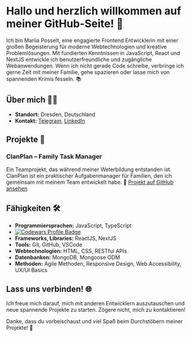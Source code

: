 # Hallo und herzlich willkommen auf meiner GitHub-Seite! 🎉

Ich bin Mariia Posselt, eine engagierte Frontend Entwicklerin mit einer großen Begeisterung für moderne Webtechnologien und kreative Problemlösungen. Mit fundierten Kenntnissen in JavaScript, React und NextJS entwickle ich benutzerfreundliche und zugängliche Webanwendungen. Wenn ich nicht gerade Code schreibe, verbringe ich gerne Zeit mit meiner Familie, gehe spazieren oder lasse mich von spannenden Krimis fesseln. 📚

## Über mich 👩‍💻
- **Standort:** Dresden, Deutschland
- **Kontakt:** [Telegram](https://t.me/marijaovs), [LinkedIn](https://www.linkedin.com/in/mariia-p-58680128a)

## Projekte 🚀
### ClanPlan – Family Task Manager
Ein Teamprojekt, das während meiner Weterbildung entstanden ist. ClanPlan ist ein praktischer Aufgabenmanager für Familien, den ich gemeinsam mit meinem Team entwickelt habe.
🔗 [Projekt auf GitHub ansehen](https://github.com/PaulJohannFlade/Capstone_ClanPlan)

## Fähigkeiten 🛠️
- **Programmiersprachen:** JavaScript, TypeScript
- [![Codewars Profile Badge](https://www.codewars.com/users/mariiaovs/badges/large?theme=light)](https://www.codewars.com/users/mariiaovs)
- **Frameworks, Libraries:** ReactJS, NextJS
- **Tools:** Git, GitHub, VSCode
- **Webtechnologien:** HTML, CSS, RESTful APIs
- **Datenbanken:** MongoDB, Mongoose ODM
- **Methoden:** Agile Methoden, Responsive Design, Web Accessibility, UX/UI Basics

## Lass uns verbinden! 🌐
Ich freue mich darauf, mich mit anderen Entwicklern auszutauschen und neue spannende Projekte zu starten. Zögere nicht, mich zu kontaktieren!

Danke, dass du vorbeischaust und viel Spaß beim Durchstöbern meiner Projekte! 🚀

